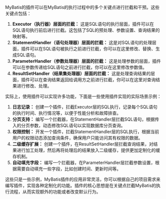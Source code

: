 MyBatis的插件可以在MyBatis的执行过程中的多个关键点进行拦截和干预。这些关键点包括：



1.  **Executor（执行器）层面的拦截：** 这是SQL语句的执行层面，插件可以在SQL语句执行前后进行拦截。这包括了SQL的预处理、参数设置、查询结果的映射等。 
2.  **StatementHandler（语句处理器）层面的拦截：** 这是对SQL语句的处理层面，插件可以在SQL语句被执行之前进行拦截，你可以在这里修改、替换、生成SQL语句。 
3.  **ParameterHandler（参数处理器）层面的拦截：** 这是处理参数的层面，插件可以在参数传递给SQL语句之前进行拦截，你可以在这里修改参数值。 
4.  **ResultSetHandler（结果集处理器）层面的拦截：** 这是处理查询结果的层面，插件可以在查询结果返回给调用方之前进行拦截，你可以在这里对查询结果进行修改、处理。 



实际上，使用插件可以实现许多功能，下面是一些使用插件实现的实际场景示例：



1.  **日志记录：** 创建一个插件，拦截Executor层的SQL执行，记录每个SQL语句的执行时间、执行情况等，以便于性能分析和故障排查。 
2.  **分页支持：** 编写一个拦截器，在StatementHandler层拦截SQL语句，根据传入的分页参数，动态修改SQL语句以实现数据库分页查询。 
3.  **权限控制：** 开发一个插件，拦截StatementHandler层的SQL执行，根据当前用户的权限动态添加查询条件，确保用户只能访问其有权限的数据。 
4.  **二级缓存扩展：** 创建一个插件，在ResultSetHandler层拦截查询结果，对结果进行加工处理，然后再将处理后的结果放入二级缓存，提供更加定制化的缓存机制。 
5.  **自动填充字段：** 编写一个拦截器，在ParameterHandler层拦截参数设置，根据需要自动填充一些字段，比如创建时间、更新时间等。 



这些只是一些示例，MyBatis插件的应用非常灵活，你可以根据自己的项目需求来编写插件，实现各种定制化的功能。插件的核心思想是在关键点拦截MyBatis的执行流程，从而实现额外的功能或者改变默认行为。

